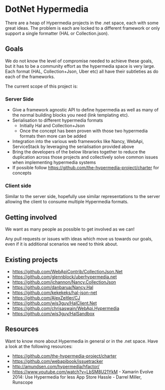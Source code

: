 DotNet Hypermedia
===

There are a heap of Hypermedia projects in the .net space, each with some great ideas. The problem is each are locked to a different framework or only support a single formatter (HAL or Collection.json).

## Goals
We do not know the level of compromise needed to achieve these goals, but it has to be a community effort as the hypermedia space is very large. Each format (HAL, Collection+Json, Uber etc) all have their subtleties as do each of the frameworks. 
 
The current scope of this project is:

### Server Side
 - Give a framework agnostic API to define hypermedia as well as many of the normal building blocks you need (link templating etc).
 - Serialisation to different hypermedia formats
    - Initially Hal and Collection+Json
    - Once the concept has been proven with those two hypermedia formats then more can be added
 - Integration into the various web frameworks like Nancy, WebApi, ServiceStack by leveraging the serialisation provided above
 - Bring the developers of the below libraries together to reduce the duplication across those projects and collectively solve common issues when implementing hypermedia systems
 - If possible follow https://github.com/the-hypermedia-project/charter for concepts

### Client side
Similar to the server side, hopefully use similar representations to the server allowing the client to consume multiple Hypermedia formats.

## Getting involved
We want as many people as possible to get involved as we can!

Any pull requests or issues with ideas which move us towards our goals, even if it is additional scenarios we need to think about.

## Existing projects
 - https://github.com/WebApiContrib/CollectionJson.Net
 - https://github.com/glennblock/uberhypermedia.net
 - https://github.com/jchannon/Nancy.CollectionJson
 - https://github.com/danbarua/Nancy.Hal
 - https://github.com/kekekeks/hal-json-net
 - https://github.com/AlexZeitler/CJ
 - https://github.com/wis3guy/HalClient.Net
 - https://github.com/chrisaswain/WebApi.Hypermedia
 - https://github.com/wis3guy/HalSandbox


## Resources
Want to know more about Hypermedia in general or in the .net space. Have a look at the following resources:

 - https://github.com/the-hypermedia-project/charter
 - https://github.com/webapibook/issuetracker
 - http://amundsen.com/hypermedia/hfactor/
 - https://www.youtube.com/watch?v=LbSM8U21YkM - Xamarin Evolve 2014: Use Hypermedia for less App Store Hassle - Darrel Miller, Runscope